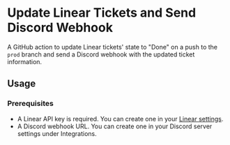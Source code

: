 # Update Linear Tickets and Send Discord Webhook

A GitHub action to update Linear tickets' state to "Done" on a push to the `prod` branch and send a Discord webhook with the updated ticket information.

## Usage

### Prerequisites

- A Linear API key is required. You can create one in your [Linear settings](https://linear.app/settings/api).
- A Discord webhook URL. You can create one in your Discord server settings under Integrations.
